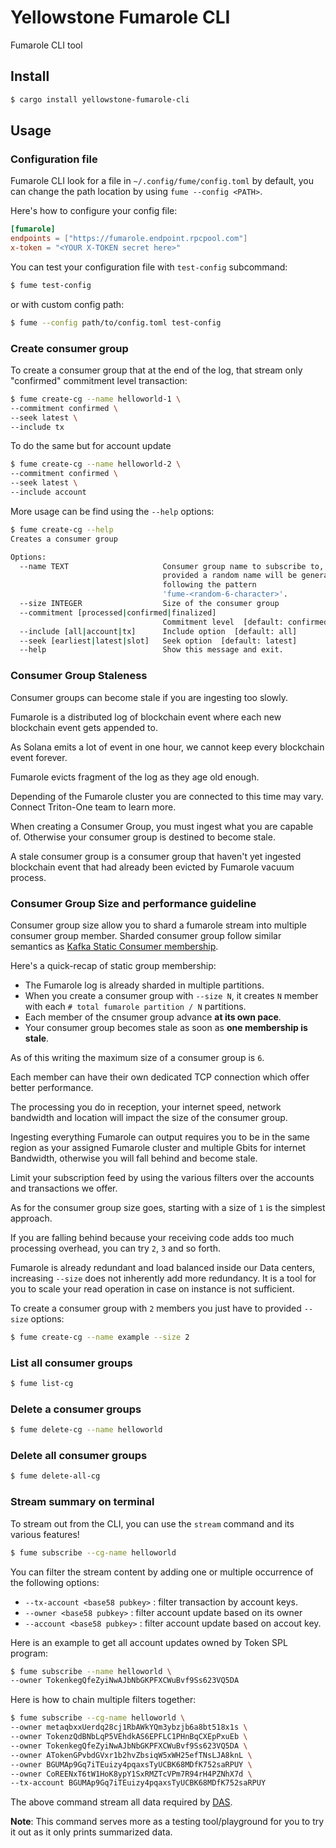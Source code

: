 
# Yellowstone Fumarole CLI

Fumarole CLI tool

## Install

```sh
$ cargo install yellowstone-fumarole-cli
```

## Usage

### Configuration file

Fumarole CLI look for a file in `~/.config/fume/config.toml` by default, you can change the path location by using `fume --config <PATH>`.

Here's how to configure your config file:

```toml
[fumarole]
endpoints = ["https://fumarole.endpoint.rpcpool.com"]
x-token = "<YOUR X-TOKEN secret here>"
```

You can test your configuration file with `test-config` subcommand:

```sh
$ fume test-config
```

or with custom config path:

```sh
$ fume --config path/to/config.toml test-config
```

### Create consumer group

To create a consumer group that at the end of the log, that stream only "confirmed" commitment level transaction:

```sh
$ fume create-cg --name helloworld-1 \
--commitment confirmed \
--seek latest \
--include tx
```

To do the same but for account update

```sh
$ fume create-cg --name helloworld-2 \
--commitment confirmed \
--seek latest \
--include account
```

More usage can be find using the `--help` options:

```sh
$ fume create-cg --help
Creates a consumer group

Options:
  --name TEXT                     Consumer group name to subscribe to, if none
                                  provided a random name will be generated
                                  following the pattern
                                  'fume-<random-6-character>'.
  --size INTEGER                  Size of the consumer group
  --commitment [processed|confirmed|finalized]
                                  Commitment level  [default: confirmed]
  --include [all|account|tx]      Include option  [default: all]
  --seek [earliest|latest|slot]   Seek option  [default: latest]
  --help                          Show this message and exit.
```

### Consumer Group Staleness

Consumer groups can become stale if you are ingesting too slowly.

Fumarole is a distributed log of blockchain event where each new blockchain event gets appended to.

As Solana emits a lot of event in one hour, we cannot keep every blockchain event forever.

Fumarole evicts fragment of the log as they age old enough.

Depending of the Fumarole cluster you are connected to this time may vary. Connect Triton-One team to learn more.

When creating a Consumer Group, you must ingest what you are capable of. Otherwise your consumer group is destined to become stale.

A stale consumer group is a consumer group that haven't yet ingested blockchain event that had already been evicted by Fumarole vacuum process.


### Consumer Group Size and performance guideline

Consumer group size allow you to shard a fumarole stream into multiple consumer group member.
Sharded consumer group follow similar semantics as [Kafka Static Consumer membership](https://cwiki.apache.org/confluence/display/KAFKA/KIP-345%3A+Introduce+static+membership+protocol+to+reduce+consumer+rebalances).

Here's a quick-recap of static group membership:

- The Fumarole log is already sharded in multiple partitions.
- When you create a consumer group with `--size N`, it creates `N` member with each `# total fumarole partition / N` partitions.
- Each member of the cnsumer group advance **at its own pace**.
- Your consumer group becomes stale as soon as **one membership is stale**.


As of this writing the maximum size of a consumer group is `6`.

Each member can have their own dedicated TCP connection which offer better performance.

The processing you do in reception, your internet speed, network bandwidth and location will impact the size of the consumer group.

Ingesting everything Fumarole can output requires you to be in the same region as your assigned Fumarole cluster and multiple Gbits for internet Bandwidth, otherwise you will fall behind and become stale.

Limit your subscription feed by using the various filters over the accounts and transactions we offer.

As for the consumer group size goes, starting with a size of `1` is the simplest approach.

If you are falling behind because your receiving code adds too much processing overhead, you can try
`2`, `3` and so forth.

Fumarole is already redundant and load balanced inside our Data centers, increasing `--size` does not inherently add more redundancy. It is a tool for you to scale your read operation in case on instance is not sufficient.

To create a consumer group with `2` members you just have to provided `--size` options:

```sh
$ fume create-cg --name example --size 2
```

### List all consumer groups

```sh
$ fume list-cg
```

### Delete a consumer groups

```sh
$ fume delete-cg --name helloworld
```

### Delete all consumer groups

```sh
$ fume delete-all-cg
```

### Stream summary on terminal

To stream out from the CLI, you can use the `stream` command and its various features!

```sh
$ fume subscribe --cg-name helloworld
```

You can filter the stream content by adding one or multiple occurrence of the following options:

- `--tx-account <base58 pubkey>` : filter transaction by account keys.
- `--owner <base58 pubkey>` : filter account update based on its owner
- `--account <base58 pubkey>` : filter account update based on accout key. 

Here is an example to get all account updates owned by Token SPL program:

```sh
$ fume subscribe --name helloworld \
--owner TokenkegQfeZyiNwAJbNbGKPFXCWuBvf9Ss623VQ5DA
```

Here is how to chain multiple filters together:
 
```sh
$ fume subscribe --cg-name helloworld \
--owner metaqbxxUerdq28cj1RbAWkYQm3ybzjb6a8bt518x1s \
--owner TokenzQdBNbLqP5VEhdkAS6EPFLC1PHnBqCXEpPxuEb \
--owner TokenkegQfeZyiNwAJbNbGKPFXCWuBvf9Ss623VQ5DA \
--owner ATokenGPvbdGVxr1b2hvZbsiqW5xWH25efTNsLJA8knL \
--owner BGUMAp9Gq7iTEuizy4pqaxsTyUCBK68MDfK752saRPUY \
--owner CoREENxT6tW1HoK8ypY1SxRMZTcVPm7R94rH4PZNhX7d \
--tx-account BGUMAp9Gq7iTEuizy4pqaxsTyUCBK68MDfK752saRPUY
```

The above command stream all data required by [DAS](https://github.com/rpcpool/digital-asset-validator-plugin).

**Note**: This command serves more as a testing tool/playground for you to try it out as it only prints summarized data.